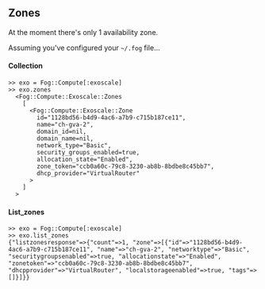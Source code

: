 ## Zones

At the moment there's only 1 availability zone. 

Assuming you've configured your `~/.fog` file...

#### Collection

```
>> exo = Fog::Compute[:exoscale]
>> exo.zones
  <Fog::Compute::Exoscale::Zones
    [
      <Fog::Compute::Exoscale::Zone
        id="1128bd56-b4d9-4ac6-a7b9-c715b187ce11",
        name="ch-gva-2",
        domain_id=nil,
        domain_name=nil,
        network_type="Basic",
        security_groups_enabled=true,
        allocation_state="Enabled",
        zone_token="ccb0a60c-79c8-3230-ab8b-8bdbe8c45bb7",
        dhcp_provider="VirtualRouter"
      >
    ]
  >
```

#### List_zones

```
>> exo = Fog::Compute[:exoscale]
>> exo.list_zones
{"listzonesresponse"=>{"count"=>1, "zone"=>[{"id"=>"1128bd56-b4d9-4ac6-a7b9-c715b187ce11", "name"=>"ch-gva-2", "networktype"=>"Basic", "securitygroupsenabled"=>true, "allocationstate"=>"Enabled", "zonetoken"=>"ccb0a60c-79c8-3230-ab8b-8bdbe8c45bb7", "dhcpprovider"=>"VirtualRouter", "localstorageenabled"=>true, "tags"=>[]}]}}
```


